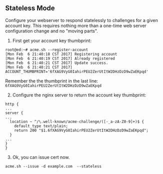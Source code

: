 ## Stateless Mode

Configure your webserver to respond statelessly to challenges for a given account key. This requires nothing more than a one-time web server configuration change and no "moving parts".

1. First get your account key thumbprint:

  ```
root@ed:~# acme.sh --register-account
[Mon Feb  6 21:40:18 CST 2017] Registering account
[Mon Feb  6 21:40:19 CST 2017] Already registered
[Mon Feb  6 21:40:21 CST 2017] Update success.
[Mon Feb  6 21:40:21 CST 2017] ACCOUNT_THUMBPRINT='6fXAG9VyG0IahirPEU2ZerUtItW2DHzDzD9wZaEKpqd'
```
Remember the the thumbprint in the last line:
`
6fXAG9VyG0IahirPEU2ZerUtItW2DHzDzD9wZaEKpqd
`

2. Configure the nginx server to return the account key thumbprint:

  ```
http {
...
  server {
...
    location ~ ^/\.well-known/acme-challenge/([-_a-zA-Z0-9]+)$ {
      default_type text/plain;
      return 200 "$1.6fXAG9VyG0IahirPEU2ZerUtItW2DHzDzD9wZaEKpqd";
    }
...
  }
}
```

3. Ok, you can issue cert now.

  ```
acme.sh --issue -d example.com  --stateless
```


